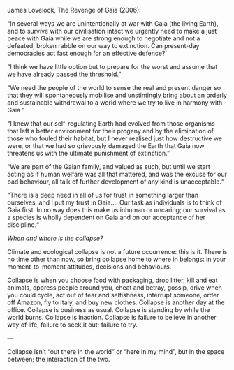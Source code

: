 
James Lovelock, The Revenge of Gaia (2006): 

“In several ways we are unintentionally at war with Gaia (the living Earth), and to survive with our civilisation intact we urgently need to make a just peace with Gaia while we are strong enough to negotiate and not a defeated, broken rabble on our way to extinction. Can present-day democracies act fast enough for an effective defence?’

“I think we have little option but to prepare for the worst and assume that we have already passed the threshold.”

“We need the people of the world to sense the real and present danger so that they will spontaneously mobilise and unstintingly bring about an orderly and sustainable withdrawal to a world where we try to live in harmony with Gaia ” 

“I knew that our self-regulating Earth had evolved from those organisms that left a better environment for their progeny and by the elimination of those who fouled their habitat, but I never realised just how destructive we were, or that we had so grievously damaged the Earth that Gaia now threatens us with the ultimate punishment of extinction.”

“We are part of the Gaian family, and valued as such, but until we start acting as if human welfare was all that mattered, and was the excuse for our bad behaviour, all talk of further development of any kind is unacceptable.“

“There is a deep need in all of us for trust in something larger than ourselves, and I put my trust in Gaia…. Our task as individuals is to think of Gaia first. In no way does this make us inhuman or uncaring; our survival as a species is wholly dependent on Gaia and on our acceptance of her discipline.“

*When and where is the collapse?*

Climate and ecological collapse is not a future occurrence: this is it. There is no time other than now, so bring collapse home to where in belongs: in your moment-to-moment attitudes, decisions and behaviours. 

Collapse is when you choose food with packaging, drop litter, kill and eat animals, oppress people around you, cheat and betray, gossip, drive when you could cycle, act out of fear and selfishness, interrupt someone, order off Amazon, fly to Italy, and buy new clothes. 
Collapse is another day at the office. 
Collapse is business as usual. 
Collapse is standing by while the world burns. 
Collapse is inaction. 
Collapse is failure to believe in another way of life; failure to seek it out; failure to try.

—

Collapse isn’t “out there in the world” or “here in my mind”, but in the space between; the interaction of the two. 